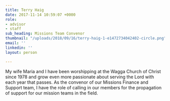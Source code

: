 ```yaml
---
title: Terry Haig
date: 2017-11-14 10:59:07 +0000
role:
- advisor
- staff
sub_heading: Missions Team Convenor
thumbnail: "/uploads/2018/09/16/terry-haig-1-e1472734042402-circle.png"
email: ''
linkedin: ''
layout: person

---
```

My wife Maria and I have been worshipping at the Wagga Church of Christ since 1978 and grow even more passionate about serving the Lord with each year that passes. As the convenor of our Missions Finance and Support team, I have the role of calling in our members for the propagation of support for our mission teams in the field.